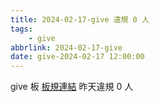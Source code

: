 ```yaml
---
title: 2024-02-17-give 違規 0 人
tags:
    - give
abbrlink: 2024-02-17-give
date: give-2024-02-17 12:00:00
---
```

give 板 [板規連結](https://www.ptt.cc/bbs/give/M.1612495900.A.C32.html)
昨天違規 0 人
